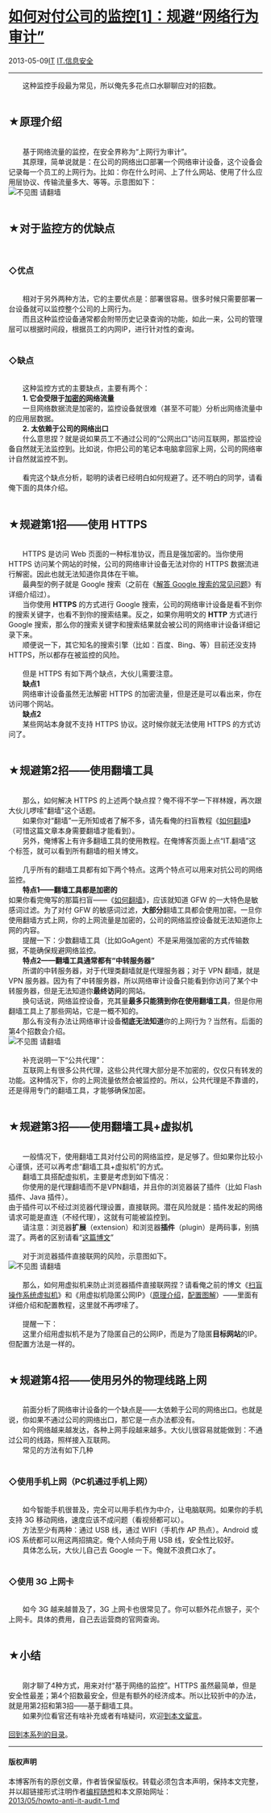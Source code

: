 <!DOCTYPE html>
<html xmlns="http://www.w3.org/1999/xhtml" xml:lang="zh-CN">
<head>
<meta http-equiv="Content-Type" content="text/html; charset=utf-8" />
<meta name="generator" content="Python script by program.think@gmail.com" />
<meta name="provider" content="program-think.blogspot.com" />
<link type="text/css" rel="stylesheet" href="../../css/program-think.css" />
<title>如何对付公司的监控[1]：规避“网络行为审计” - 编程随想的博客</title>
</head>
<body>
<div id="main" style="width:100%;">
<h1><a href="../../index.md" title="回到首页">如何对付公司的监控[1]：规避“网络行为审计”</a></h1>
<div class="post-info"><span class="date-header">2013-05-09</span><a href="../../tags/IT.md" class="tag">IT</a> <a href="../../tags/IT.E4BFA1E681AFE5AE89E585A8.md" class="tag">IT.信息安全</a> </div>
<hr>
<div class="post">
&#12288;&#12288;这种监控手段最为常见，所以俺先多花点口水聊聊应对的招数。<br /><br /><h2>★原理介绍</h2><br />&#12288;&#12288;基于网络流量的监控，在安全界称为“上网行为审计”。<br />&#12288;&#12288;其原理，简单说就是：在公司的网络出口部署一个网络审计设备，这个设备会记录每一个员工的上网行为。比如：你在什么时间、上了什么网站、使用了什么应用层协议、传输流量多大、等等。示意图如下：<br /><img src="../../images/2013/05/OddVetbwSArvYUGDb9WXnrSQDSPb_JYaPIUT3T_yOBiGFPiT5ddyK3dMTMVou-ThyR46u-QuzcI19x8YmJ9hgD78mp-8SuFocr7Pg_nmrGpknACnRePn7r6haDM" alt="不见图 请翻墙"><!--program-think--><br /><br /><h2>★对于监控方的优缺点</h2><br /><h3>◇优点</h3><br />&#12288;&#12288;相对于另外两种方法，它的主要优点是：部署很容易。很多时候只需要部署一台设备就可以监控整个公司的上网行为。<br />&#12288;&#12288;而且这种监控设备通常都会附带历史记录查询的功能，如此一来，公司的管理层可以根据时间段，根据员工的内网IP，进行针对性的查询。<br /><br /><h3>◇缺点</h3><br />&#12288;&#12288;这种监控方式的主要缺点，主要有两个：<br />&#12288;&#12288;<b>1. 它会受限于<u>加密的</u>网络流量</b><br />&#12288;&#12288;一旦网络数据流是加密的，监控设备就很难（甚至不可能）分析出网络流量中的应用层数据。<br />&#12288;&#12288;<b>2. 太依赖于公司的网络出口</b><br />&#12288;&#12288;什么意思捏？就是说如果员工不通过公司的“公网出口”访问互联网，那监控设备自然就无法监控到。比如说，你把公司的笔记本电脑拿回家上网，公司的网络审计自然就监控不到。<br /><br />&#12288;&#12288;看完这个缺点分析，聪明的读者已经明白如何规避了。还不明白的同学，请看俺下面的具体介绍。<br /><br /><h2>★规避第1招——使用 HTTPS</h2><br />&#12288;&#12288;HTTPS 是访问 Web 页面的一种标准协议，而且是强加密的。当你使用 HTTPS 访问某个网站的时候，公司的网络审计设备无法对你的 HTTPS 数据流进行解密。因此也就无法知道你具体在干嘛。<br />&#12288;&#12288;最典型的例子就是 Google 搜索（之前在《<a href="../../2013/03/internet-resource-discovery-3.md">解答 Google 搜索的常见问题</a>》有详细介绍过）。<br />&#12288;&#12288;当你使用 <b>HTTPS</b> 的方式进行 Google 搜索，公司的网络审计设备是看不到你的搜索关键字，也看不到你的搜索结果。反之，如果你用明文的 <b>HTTP</b> 方式进行 Google 搜索，那么你的搜索关键字和搜索结果就会被公司的网络审计设备详细记录下来。<br />&#12288;&#12288;顺便说一下，其它知名的搜索引擎（比如：百度、Bing、等）目前还没支持 HTTPS，所以都存在被监控的风险。<br /><br />&#12288;&#12288;但是 HTTPS 有如下两个缺点，大伙儿需要注意。<br />&#12288;&#12288;<b>缺点1</b><br />&#12288;&#12288;网络审计设备虽然无法解密 HTTPS 的加密流量，但是还是可以看出来，你在访问哪个网站。<br />&#12288;&#12288;<b>缺点2</b><br />&#12288;&#12288;某些网站本身就不支持 HTTPS 协议。这时候你就无法使用 HTTPS 的方式访问了。<br /><br /><h2>★规避第2招——使用翻墙工具</h2><br />&#12288;&#12288;那么，如何解决 HTTPS 的上述两个缺点捏？俺不得不学一下祥林嫂，再次跟大伙儿啰嗦"翻墙"这个话题。<br />&#12288;&#12288;如果你对“翻墙”一无所知或者了解不多，请先看俺的扫盲教程《<a href="../../2009/05/how-to-break-through-gfw.md" target="_blank">如何翻墙</a>》（可惜这篇文章本身需要翻墙才能看到）。<br />&#12288;&#12288;另外，俺博客上有许多翻墙工具的使用教程。在俺博客页面上点“IT.翻墙”这个标签，就可以看到所有翻墙的相关博文。<br /><br />&#12288;&#12288;几乎所有的翻墙工具都有如下两个特点。这两个特点可以用来对抗公司的网络监控。<br />&#12288;&#12288;<b>特点1——翻墙工具都是加密的</b><br />如果你看完俺写的那篇扫盲——《<a href="../../2009/05/how-to-break-through-gfw.md" target="_blank">如何翻墙</a>》，应该就知道 GFW 的一大特色是敏感词过滤。为了对付 GFW 的敏感词过滤，<b>大部分</b>翻墙工具都会使用加密。一旦你使用翻墙方式上网，你的上网流量是加密的，公司的网络监控设备就无法知道你上网的内容。<br />&#12288;&#12288;提醒一下：少数翻墙工具（比如GoAgent）不是采用强加密的方式传输数据，不能确保规避网络监控。<br />&#12288;&#12288;<b>特点2——翻墙工具通常都有“中转服务器”</b><br />&#12288;&#12288;所谓的中转服务器，对于代理类翻墙就是代理服务器；对于 VPN 翻墙，就是 VPN 服务器。因为有了中转服务器，所以网络审计设备只能看到你访问了某个中转服务器，但是无法知道你<b>最终访问</b>的网站。<br />&#12288;&#12288;换句话说，网络监控设备，充其量<b>最多只能猜到你在使用翻墙工具</b>，但是你用翻墙工具上了那些网站，它是一概不知的。<br />&#12288;&#12288;那么有没有办法让网络审计设备<b>彻底无法知道</b>你的上网行为？当然有。后面的第4个招数会介绍。<br /><img src="../../images/2013/05/ym8NucMzyAcxYHA8sNfJa69rn6BeL5lDxriZnqz4gXDOmh5mZ9NKb7VYGibfmI19X174p9_IB4MW-HC4NamUizQLaA0UwNiTvx6xOw1FhvHEBum8NJSLPKXzokQ" alt="不见图 请翻墙"><br /><br />&#12288;&#12288;补充说明一下“公共代理”：<br />&#12288;&#12288;互联网上有很多公共代理，这些公共代理大部分是不加密的，仅仅只有转发的功能。这种情况下，你的上网流量依然会被监控的。所以，公共代理是不靠谱的，还是得用专门的翻墙工具，才能够确保加密。<br /><br /><h2>★规避第3招——使用翻墙工具+虚拟机</h2><br />&#12288;&#12288;一般情况下，使用翻墙工具对付公司的网络监控，是足够了。但如果你比较小心谨慎，还可以再考虑“翻墙工具+虚拟机”的方式。<br />&#12288;&#12288;翻墙工具搭配虚拟机，主要是考虑到如下情况：<br />&#12288;&#12288;你使用的是代理翻墙而不是VPN翻墙，并且你的浏览器装了插件（比如  Flash 插件、Java 插件）。<br />由于插件可以不经过浏览器代理设置，直接联网。潜在风险就是：插件发起的网络请求可能是直连（不经代理），这就有可能被监控到。<br />&#12288;&#12288;请注意：浏览器<b>扩展</b>（extension）和浏览器<b>插件</b>（plugin）是两码事，别搞混了。两者的区别请看“<a href="../../2012/08/howto-prevent-hacker-attack-5.md">这篇博文</a>”<br /><br />&#12288;&#12288;对于浏览器插件直接联网的风险，示意图如下。<br /><img src="../../images/2013/05/fYzQ4MlJFO819D4eW4E5aA7bs8iTTvWamfnp3u65E9pGUGDAwUAjxm4TLitAjZV2dOX5ctSsRr9-tzXEQc4-MI7Zg9bskuktKFhoI8_Pap9ZFvcZvG6l6RyHIcg" alt="不见图 请翻墙"><br /><br />&#12288;&#12288;那么，如何用虚拟机来防止浏览器插件直接联网捏？请看俺之前的博文《<a href="../../2012/10/system-vm-0.md">扫盲操作系统虚拟机</a>》和《用虚拟机隐匿公网IP》（<a href="../../2013/01/howto-cover-your-tracks-6.md">原理介绍</a>，<a href="../../2013/01/howto-cover-your-tracks-7.md">配置图解</a>）——里面有详细介绍和配置教程，这里就不再啰嗦了。<br /><br />&#12288;&#12288;提醒一下：<br />&#12288;&#12288;这里介绍用虚拟机不是为了隐匿自己的公网IP，而是为了隐匿<b>目标网站</b>的IP。但配置方法是一样的。<br /><br /><h2>★规避第4招——使用另外的物理线路上网</h2><br />&#12288;&#12288;前面分析了网络审计设备的一个缺点是——太依赖于公司的网络出口。也就是说，你如果不通过公司的网络出口，那它是一点办法都没有。<br />&#12288;&#12288;如今网络越来越发达，各种上网手段越来越多。大伙儿很容易就能做到：不通过公司的线路，照样接入互联网。<br />&#12288;&#12288;常见的方法有如下几种<br /><br /><h3>◇使用手机上网（PC机通过手机上网）</h3><br />&#12288;&#12288;如今智能手机很普及，完全可以用手机作为中介，让电脑联网。如果你的手机支持 3G 移动网络，速度应该不成问题（看视频都可以）。<br />&#12288;&#12288;方法至少有两种：通过 USB 线，通过 WIFI（手机作 AP 热点）。Android 或 iOS 系统都可以用这两招搞定。俺个人倾向于用 USB 线，安全性比较好。<br />&#12288;&#12288;具体怎么玩，大伙儿自己去 Google 一下。俺就不浪费口水了。<br /><br /><h3>◇使用 3G 上网卡</h3><br />&#12288;&#12288;如今 3G 越来越普及了，3G 上网卡也很常见了。你可以额外花点银子，买个上网卡。具体的费用，自己去运营商的官网查询。<br /><br /><h2>★小结</h2><br />&#12288;&#12288;刚才聊了4种方式，用来对付“基于网络的监控”。HTTPS 虽然最简单，但是安全性最差；第4个招数最安全，但是有额外的经济成本。所以比较折中的办法，就是用第2招和第3招——基于翻墙工具。<br />&#12288;&#12288;如果列位看官还有啥补充或者有啥疑问，欢迎<a href="../../2013/05/howto-anti-it-audit-1.md">到本文留言</a>。<br /><br /><a href="../../2013/05/howto-anti-it-audit-0.md#index">回到本系列的目录</a>。<br /><div class="blogger-post-footer">
</div>
<hr>
<div class="copyright">
<h4>版权声明</h4>
本博客所有的原创文章，作者皆保留版权。转载必须包含本声明，保持本文完整，并以超链接形式注明作者<a href="mailto:program.think@gmail.com">编程随想</a>和本文原始网址：<br>
<a href="2013/05/howto-anti-it-audit-1.md">2013/05/howto-anti-it-audit-1.md</a>
</div>
</div>
</body>
</html>
